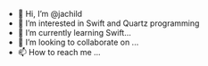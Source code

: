 - 👋 Hi, I’m @jachild
- 👀 I’m interested in Swift and Quartz programming
- 🌱 I’m currently learning Swift...
- 💞️ I’m looking to collaborate on ...
- 📫 How to reach me ...

<!---
jachild/jachild is a ✨ special ✨ repository because its `README.md` (this file) appears on your GitHub profile.
You can click the Preview link to take a look at your changes.
--->
